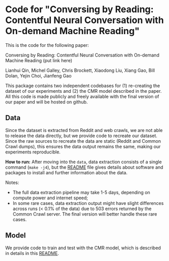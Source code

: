 # Code for "Conversing by Reading: Contentful Neural Conversation with On-demand Machine Reading"
<!--
Confidential, please do not redistribute. The code will be released under an MIT License. (What to do with this sentence?)
-->
This is the code for the following paper:

Conversing by Reading: Contentful Neural Conversation with On-demand Machine Reading (put link here)

Lianhui Qin, Michel Galley, Chris Brockett, Xiaodong Liu, Xiang Gao, Bill Dolan, Yejin Choi, Jianfeng Gao

This package contains two independent codebases for (1) re-creating the dataset of our experiments and (2) the CMR model described in the paper. All this code is made publicly and freely available with the final version of our paper and will be hosted on github.

<!--
**Disclaimer:** *While we made significant efforts to document and test the code, this is a preliminary release and we will further improve it by the time of the final version.*
-->

## Data

Since the dataset is extracted from Reddit and web crawls, we are not able to release the data directly, but we provide code to recreate our dataset. Since the raw sources to recreate the data are static (Reddit and Common Crawl dumps), this ensures the data output remains the same, making our experiments reproducible.  

**How to run:** After moving into the `data`, data extraction consists of a single command (`make -j4`), but the [README](data/README.md) file gives details about software and packages to install and further information about the data. 

Notes:
* The full data extraction pipeline may take 1-5 days, depending on compute power and internet speed;
* In some rare cases, data extraction output might have slight differences across runs (< 0.1% of the data) due to 503 errors returned by the Common Crawl server. The final version will better handle these rare cases.

## Model

We provide code to train and test with the CMR model, which is described in details in this [README](model/README.md).
